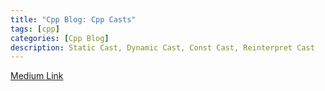 ```yaml
---
title: "Cpp Blog: Cpp Casts"
tags: [cpp]
categories: [Cpp Blog]
description: Static Cast, Dynamic Cast, Const Cast, Reinterpret Cast
---
```


[Medium Link](https://medium.com/@christophertzechan/cpp-blog-cpp-casts-static-dynamic-const-reinterpret-45e842bf222a?source=friends_link&sk=3ec4a0c47cfb0816843dde4ba71d6118)
